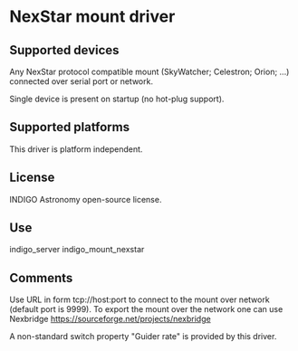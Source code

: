 # NexStar mount driver

## Supported devices

Any NexStar protocol compatible mount (SkyWatcher; Celestron; Orion; ...) connected over serial port or network.

Single device is present on startup (no hot-plug support).

## Supported platforms

This driver is platform independent.

## License

INDIGO Astronomy open-source license.

## Use

indigo_server indigo_mount_nexstar

## Comments

Use URL in form tcp://host:port to connect to the mount over network (default port is 9999).
To export the mount over the network one can use Nexbridge https://sourceforge.net/projects/nexbridge

A non-standard switch property "Guider rate" is provided by this driver. 
